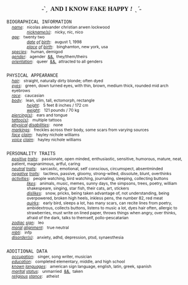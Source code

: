 <div style="font-size:15px; text-align:center"><b><span style="font-family:georgia"><span style="font-size:12pt">˗ˋˏ&nbsp; AND I KNOW FAKE HAPPY&nbsp;<i>!&nbsp;&nbsp;ˎˊ˗</i></span></span></b><br />
<img alt="" height="20" src="https://66.media.tumblr.com/da2f87951e75d52ecd2cec3e6a874eea/tumblr_inline_pen7ntbSKj1sj8ed3_75sq.gif" style="height:14px; margin-left:10px; margin-right:10px; width:14px" width="20" /><img alt="" height="20" src="https://66.media.tumblr.com/cee8adfd3156336359b3b61e5017315a/tumblr_inline_pen7nqPgsr1sj8ed3_75sq.gif" style="height:14px; margin-left:10px; margin-right:10px; width:14px" width="20" /><img alt="" height="20" src="https://66.media.tumblr.com/fc75adaac8406c7b8850096507bacf66/tumblr_inline_pen7nvFwg21sj8ed3_75sq.gif" style="height:14px; margin-left:10px; margin-right:10px; width:14px" width="20" /><img alt="" height="20" src="https://66.media.tumblr.com/d36328a74c6cb04b945ddfeeb348b178/tumblr_inline_pen7nva7qz1sj8ed3_75sq.gif" style="height:14px; margin-left:10px; margin-right:10px; width:14px" width="20" /><a href="https://www.quotev.com/kleenexbox" style="text-decoration:none"><img alt="" height="20" src="https://66.media.tumblr.com/fb0221346a8d0740c613b50baeead111/tumblr_inline_pen7nwH6qX1sj8ed3_75sq.gif" style="height:14px; margin-left:10px; margin-right:10px; width:14px" width="20" /></a></div>

<div style="font-size:15px; text-align:left"><img alt="" src="https://66.media.tumblr.com/5b94d38239618cc725b8875732dae0d7/tumblr_inline_pen7nuSaxH1sj8ed3_75sq.gif" style="height:12px; margin-left:3px; margin-right:3px; width:12px" />&nbsp;&nbsp;<span style="font-family:courier new"><span style="font-size:9pt">BIOGRAPHICAL INFORMATION</span></span>&nbsp;&nbsp;<img alt="" src="https://66.media.tumblr.com/5b94d38239618cc725b8875732dae0d7/tumblr_inline_pen7nuSaxH1sj8ed3_75sq.gif" style="height:12px; margin-left:3px; margin-right:3px; width:12px" /></div>

<div style="font-size:15px; margin-left:40px; text-align:left"><span style="font-size:8pt"><u><i>name</i></u>:&nbsp; &nbsp;nicolas alexander christian arwen lockwood</span></div>

<div style="font-size:15px; margin-left:80px; text-align:left"><span style="font-size:8pt"><i><u>nickname(s)</u></i>:&nbsp; &nbsp;nicky, nic, nico</span></div>

<div style="font-size:15px; margin-left:40px; text-align:left"><span style="font-size:8pt"><u><i>age</i></u>:&nbsp; &nbsp;twenty two</span></div>

<div style="font-size:15px; margin-left:80px; text-align:left"><span style="font-size:8pt"><u><i>date</i></u><i>&nbsp;</i><u><i>of</i></u><i>&nbsp;</i><u><i>birth</i></u>:&nbsp; &nbsp;august 1, 1998<br />
<u><i>place</i></u><i>&nbsp;</i><u><i>of</i></u><i>&nbsp;</i><u><i>birth</i></u>:&nbsp; &nbsp;binghamton, new york, usa</span></div>

<div style="font-size:15px; margin-left:40px; text-align:left"><span style="font-size:8pt"><u><i>species</i></u>:&nbsp; &nbsp;human, demigod</span><br />
<span style="font-size:8pt"><u><i>gender</i></u>:&nbsp; &nbsp;agender&nbsp;&nbsp;<u>&amp;&amp;.</u>&nbsp; they/them/theirs<br />
<u><i>orientation</i></u>:&nbsp; &nbsp;queer&nbsp;&nbsp;<u>&amp;&amp;.</u>&nbsp; attracted to all genders</span></div>

<div style="font-size:15px; text-align:left"><br />
<img alt="" src="https://66.media.tumblr.com/5b94d38239618cc725b8875732dae0d7/tumblr_inline_pen7nuSaxH1sj8ed3_75sq.gif" style="height:12px; margin-left:3px; margin-right:3px; width:12px" />&nbsp;&nbsp;<span style="font-family:courier new"><span style="font-size:9pt">PHYSICAL APPEARANCE</span></span>&nbsp;&nbsp;<img alt="" src="https://66.media.tumblr.com/5b94d38239618cc725b8875732dae0d7/tumblr_inline_pen7nuSaxH1sj8ed3_75sq.gif" style="height:12px; margin-left:3px; margin-right:3px; width:12px" /></div>

<div style="font-size:15px; margin-left:40px; text-align:left"><span style="font-size:8pt"><u><i>hair</i></u>:&nbsp; &nbsp;straight, naturally dirty blonde; often dyed<br />
<u><i>eyes</i></u>:&nbsp; &nbsp;green, down turned eyes, with thin, brown, medium thick, rounded mid arch eyebrows&nbsp;<br />
<u><i>race</i></u>:&nbsp; &nbsp;caucasian<br />
<u><i>body</i></u>:&nbsp; &nbsp;lean, slim, tall, ectomorph, rectangle</span></div>

<div style="font-size:15px; margin-left:80px; text-align:left"><span style="font-size:8pt"><u><i>height</i></u>:&nbsp; &nbsp;5 feet 8 inches / 172 cm<br />
<u><i>weight</i></u>:&nbsp; &nbsp;121 pounds / 70 kg</span></div>

<div style="font-size:15px; margin-left:40px; text-align:left"><span style="font-size:8pt"><u><i>piercing(s)</i></u>:&nbsp; &nbsp;ears and tongue<br />
<u><i>tattoo(s)</i></u>:&nbsp; &nbsp;multiple tattoos<br />
<u><i>physical</i></u><i>&nbsp;<u>disabilities</u></i>:&nbsp; &nbsp;none<br />
<u><i>markings</i></u>:&nbsp; &nbsp;freckles across their body, some scars from varying sources<br />
<u><i>face</i></u><i>&nbsp;<u>claim</u></i>:&nbsp; &nbsp;hayley nichole williams<br />
<u><i>voice</i></u><i>&nbsp;<u>claim</u></i>:&nbsp; &nbsp;hayley nichole williams</span></div>

<div style="font-size:15px; text-align:left"><br />
<img alt="" src="https://66.media.tumblr.com/5b94d38239618cc725b8875732dae0d7/tumblr_inline_pen7nuSaxH1sj8ed3_75sq.gif" style="height:12px; margin-left:3px; margin-right:3px; width:12px" />&nbsp;&nbsp;<span style="font-size:9pt"><span style="font-family:courier new">PERSONALITY TRAITS</span></span>&nbsp;&nbsp;<img alt="" src="https://66.media.tumblr.com/5b94d38239618cc725b8875732dae0d7/tumblr_inline_pen7nuSaxH1sj8ed3_75sq.gif" style="height:12px; margin-left:3px; margin-right:3px; width:12px" /></div>

<div style="font-size:15px; margin-left:40px; text-align:left"><span style="font-size:8pt"><u><i>positive</i></u><i>&nbsp;<u>traits</u></i>:&nbsp; &nbsp;passionate, open minded, enthusiastic, sensitive, humorous, mature, neat, patient, magnanimous, artful, caring<br />
<u><i>neutral</i></u><i>&nbsp;<u>traits</u></i>:&nbsp; &nbsp;sarcastic, emotional, self conscious, circumspect, absentminded<br />
<u><i>negative</i></u><i>&nbsp;<u>traits</u></i>:&nbsp; &nbsp;tactless, passive, gloomy, strong-willed, dissolute, blunt, overthinks<br />
<u><i>activities</i></u>:&nbsp; &nbsp;people watching, bird watching, journaling, sleeping, collecting buttons</span></div>

<div style="font-size:15px; margin-left:80px; text-align:left"><span style="font-size:8pt"><u><i>likes</i></u>:&nbsp; &nbsp;animals, music, memes, sunny days, the simpsons, trees, poetry, william shakespeare, singing, star fish, their cats, art, stickers<br />
<u><i>dislikes</i></u>:&nbsp; &nbsp;snow,&nbsp;pricks, being taken advantage of, not understanding, being overpowered, broken high heels, inkless pens, the number 82, red meat<br />
<u><i>quirks</i></u>:&nbsp; &nbsp;early bird, sleeps a lot, has many scars, can recite lines from poetry, ambidextrous, collects buttons, listens to music a lot, dyes hair often, allergic to strawberries, must write on lined paper, throws things when angry, over thinks, afraid of the dark, talks to themself, pollo-pescatarian</span></div>

<div style="font-size:15px; margin-left:40px; text-align:left"><span style="font-size:8pt"><u><i>zodiac</i></u><i>&nbsp;<u>sign</u></i>:&nbsp; &nbsp;leo<br />
<u><i>moral</i></u><i>&nbsp;<u>alignment</u></i>:&nbsp; &nbsp;true neutral<br />
<u><i>mbti</i></u>:&nbsp; &nbsp;infp<br />
<u><i>disorder(s)</i></u>:&nbsp; &nbsp;anxiety, adhd, depression, ptsd, synaesthesia</span></div>

<div style="font-size:15px; text-align:left"><br />
<img alt="" src="https://66.media.tumblr.com/5b94d38239618cc725b8875732dae0d7/tumblr_inline_pen7nuSaxH1sj8ed3_75sq.gif" style="height:12px; margin-left:3px; margin-right:3px; width:12px" />&nbsp;&nbsp;<span style="font-size:9pt"><span style="font-family:courier new">ADDITIONAL DATA</span></span>&nbsp;&nbsp;<img alt="" src="https://66.media.tumblr.com/5b94d38239618cc725b8875732dae0d7/tumblr_inline_pen7nuSaxH1sj8ed3_75sq.gif" style="height:12px; margin-left:3px; margin-right:3px; width:12px" /></div>

<div style="font-size:15px; margin-left:40px; text-align:left"><span style="font-size:8pt"><u><i>occupation</i></u>:&nbsp; &nbsp;singer, song writer, musician<br />
<u><i>education</i></u>:&nbsp; &nbsp;completed elementary, middle, and high school<br />
<u><i>known</i></u><i>&nbsp;<u>languages</u></i>:&nbsp; &nbsp;american sign language, english, latin, greek, spanish<br />
<u><i>marital</i></u><i>&nbsp;<u>status</u></i>:&nbsp; &nbsp;unmarried&nbsp;&nbsp;<u>&amp;&amp;.</u>&nbsp; taken<br />
<u><i>religious</i></u><i>&nbsp;<u>stance</u></i>:&nbsp; &nbsp;atheist</span></div>
